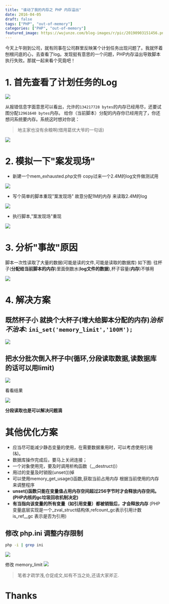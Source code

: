 ```yaml
---
title: "谁动了我的内存之 PHP 内存溢出"
date: 2016-04-05
draft: false
tags: ["PHP", "out-of-memory"]
categories: ["PHP", "out-of-memory"]
featured_image: https://wujunze.com/blog-images/r/pic/20190903151456.png
---
```


今天上午刚到公司，就有同事在公司群里反映某个计划任务出现问题了。我就怀着刨根问底的心，去查看了log。发现挺有意思的一个问题，PHP内存溢出导致脚本执行失败。那就一起来看个究竟吧！



# 1. 首先查看了计划任务的Log
   
![](https://wujunze.com/blog-images/r/pic/20190903151023.png)


从报错信息字面意思可以看出，允许的``134217728 bytes``的内存已经用尽，还要试图分配``12961640 bytes``内存。
给你（当前脚本）分配的内存你已经用完了，你还想问系统要内存。系统这时想对你说：
> 地主家也没有余粮啊(借用葛优大爷的一句话)


![](https://wujunze.com/blog-images/r/pic/20190903151222.png)


# 2. 模拟一下"案发现场"
* 新建一个mem_exhausted.php文件  copy过来一个2.4M的log文件做测试用
   
![](https://wujunze.com/blog-images/r/pic/20190903151234.png)

* 写个简单的脚本重现"案发现场" 故意分配1M的内存 来读取2.4M的log

![](https://wujunze.com/blog-images/r/pic/20190903151317.png)

* 执行脚本,"案发现场"重现

![](https://wujunze.com/blog-images/r/pic/20190903151337.png)


# 3. 分析"事故"原因
   脚本一次性读取了大量的数据(可能是读的文件,可能是读取的数据库)
   如下图:   往杯子(**分配给当前脚本的内存**)里面倒数水(**log文件的数据**),杯子容量(**内存**)不够用
  
![](https://wujunze.com/blog-images/r/pic/20190903151346.png)


# 4. 解决方案

## 既然杯子小  就换个大杯子(增大给脚本分配的内存)*治标不治本*:  ``` ini_set('memory_limit','100M');  ```
 
![](https://wujunze.com/blog-images/r/pic/20190903151358.png)

## 把水分批次倒入杯子中(循环,分段读取数据,读数据库的话可以用limit) 


![](https://wujunze.com/blog-images/r/pic/20190903151410.png)


  看看结果


![](https://wujunze.com/blog-images/r/pic/20190903151421.png)


**分段读取也是可以解决问题滴**

# 其他优化方案
 - 应当尽可能减少静态变量的使用，在需要数据重用时，可以考虑使用引用(&)。
 - 数据库操作完成后，要马上关闭连接；
 - 一个对象使用完，要及时调用析构函数（__destruct()）
 - 用过的变量及时销毁(unset())掉
 - 可以使用memory_get_usage()函数,获取当前占用内存 根据当前使用的内存来调整程序
 - **unset()函数只能在变量值占用内存空间超过256字节时才会释放内存空间。(PHP内核的gc垃圾回收机制决定)**
 - **有当指向该变量的所有变量（如引用变量）都被销毁后，才会释放内存**
(PHP变量底层实现是一个_zval_struct结构体,refcount_gc表示引用计数 is_ref__gc 表示是否为引用)


## 修改 php.ini 调整内存限制
```bash
php -i | grep ini
```
![](https://wujunze.com/blog-images/r/pic/php-ini.png)

修改 memory_limit 
![](https://wujunze.com/blog-images/r/pic/change_memory_limit.png)





> 笔者才疏学浅,仓促成文,如有不当之处,还请大家斧正.

# Thanks